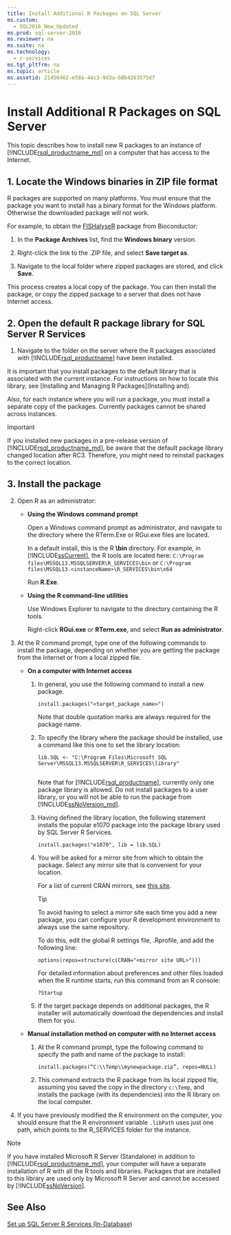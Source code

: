 ```yaml
---
title: Install Additional R Packages on SQL Server
ms.custom: 
  - SQL2016_New_Updated
ms.prod: sql-server-2016
ms.reviewer: na
ms.suite: na
ms.technology: 
  - r-services
ms.tgt_pltfrm: na
ms.topic: article
ms.assetid: 21456462-e58a-44c3-9d3a-68b4263575d7
---
```

# Install Additional R Packages on SQL Server
This topic describes how to install new R packages to an instance of [!INCLUDE[rsql_productname_md](../../Topics/TopicNameContainA/includes/rsql_productname_md.md)] on a computer that has access to the Internet.

## 1. Locate the Windows binaries in ZIP file format

R packages are supported on many platforms. You must ensure that the package you  want to install has a binary format for the Windows platform. Otherwise the downloaded package will not work.

For example, to obtain the [FISHalyseR](http://bioconductor.org/packages/release/bioc/html/FISHalyseR.html) package from Bioconductor:  
  
1.  In the **Package Archives** list, find the **Windows binary** version.  
  
2.  Right\-click the link to the .ZIP file, and select  **Save target as**.  
  
3.  Navigate to  the local folder where zipped packages are stored, and click **Save**.  
  
 This process creates a local copy of the package. You can then install the package, or copy the zipped package to a server that does not have Internet access.  
  
  
## 2. Open the default R package library for SQL Server R Services 

1.  Navigate to the folder on the server where the R packages associated with [!INCLUDE[rsql_productname](../../Topics/TopicNameContainA/includes/rsql_productname_md.md)] have been installed.  
  
It is important that you install packages to the default library that is associated with the current instance. For instructions on how to locate this library, see [Installing and Managing R Packages](Installing and).

Also, for each instance where you will run a package, you must install a separate copy of the packages. Currently packages cannot be shared across instances.
  
> [!IMPORTANT]  
>  If you installed new packages in a pre-release version of [!INCLUDE[rsql_productname_md](../../Topics/TopicNameContainA/includes/rsql_productname_md.md)], be aware that the default package library changed location after RC3. Therefore, you might need to reinstall packages to the correct location. 
>  

 
  
## 3. Install the package 

2.  Open R as an administrator:  
  
    -   **Using the Windows command prompt**  
  
         Open a Windows command prompt as administrator, and navigate to the directory where the RTerm.Exe or RGui.exe files are located.  
  
         In a default install, this is the R **\\bin** directory. For example, in [!INCLUDE[ssCurrent](../../Topics/TopicNameContainA/includes/ssCurrent_md.md)], the R tools are located here:  `C:\Program files\MSSQL13.MSSQLSERVER\R_SERVICES\bin` or  `C:\Program files\MSSQL13.<instanceName>\R_SERVICES\bin\x64`  
  
         Run **R.Exe**.  
  
    -   **Using the R command\-line utilities**  
  
         Use Windows Explorer to navigate to the directory containing the R tools.  
  
         Right\-click **RGui.exe** or **RTerm.exe**, and select **Run as administrator**.  
  
3.  At the R command prompt, type one of the following commands to install the package, depending on whether you are getting the package from the Internet or from a local zipped file.  
  
    -   **On a computer with Internet access**  
  
        1.  In general, you use the following command to install a new package.  
  
            ```  
            install.packages("<target_package_name>")  
            ```  
  
             Note that double quotation marks are always required for the package name.  
  
        2.  To specify the library where the package should be installed, use a command like this one to set the library location:  
  
            ```  
            lib.SQL <- "C:\Program Files\Microsoft SQL Server\MSSQL13.MSSQLSERVER\R_SERVICES\library"  
  
            ```  
  
             Note that for [!INCLUDE[rsql_productname](../../Topics/TopicNameContainA/includes/rsql_productname_md.md)], currently only one package library is allowed. Do not install packages to a user library, or you will not be able to run the package from [!INCLUDE[ssNoVersion_md](../../Topics/TopicNameContainA/includes/ssNoVersion_md.md)].   
     
        3.  Having defined the library location, the following statement installs the popular e1070 package into the package library used by SQL Server R Services.  
  
            ```  
            install.packages("e1070", lib = lib.SQL)  
            ```  
  
        4.  You will be asked for a mirror site from which to obtain the package. Select any mirror site that is convenient for your location.  
  
             For a list of current CRAN mirrors, see [this site](https://cran.r-project.org/mirrors.html).  
  
            > [!TIP]  
            >  To avoid having to select a mirror site each time you add a new package, you can configure your R development environment to always use the same repository.  
            >   
            >  To do this, edit the global R settings file, .Rprofile, and add the following line:  
            >   
            >  `options(repos=structure(c(CRAN="<mirror site URL>")))`  
            >   
            >  For detailed information about preferences and other files loaded when the R runtime starts, run this command from an R console:  
            >   
            >  `?Startup`  
  
        5.  If the target package depends on additional packages, the R installer will automatically download the dependencies and install them for you.  
  
    -   **Manual installation method on computer with no Internet access**  
  
        1.  At the R command prompt, type the following command to specify the path and name of the package to install:  
  
            ```  
            install.packages(“C:\\Temp\\mynewpackage.zip”, repos=NULL)  
            ```  
  
        2.  This command extracts the R package from its local zipped file, assuming you saved the copy in the directory `c:\Temp`, and installs the package \(with its dependencies\) into the R library on the local computer.  
  
4.  If you have previously modified the R environment on the computer, you should ensure that the R environment variable `.libPath` uses just one path, which points to the R\_SERVICES folder for the instance.  
  
> [!NOTE]
> If you have installed Microsoft R Server \(Standalone\) in addition to [!INCLUDE[rsql_productname_md](../../Topics/TopicNameContainA/includes/rsql_productname_md.md)], your computer will have a separate installation of R with all the R tools and libraries. Packages that are installed to this library are used only by Microsoft R Server and cannot be accessed by [!INCLUDE[ssNoVersion](../../Topics/TopicNameContainA/includes/ssNoVersion_md.md)].  
>  

  
## See Also  
 [Set up SQL Server R Services &#40;In-Database&#41;](../../Topics/TopicNameNotContainA/Set-up-SQL-Server-R-Services--In-Database-.md)  
  
  